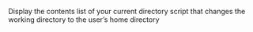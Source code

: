 Display the contents list of your current directory
script that changes the working directory to the user’s home directory

